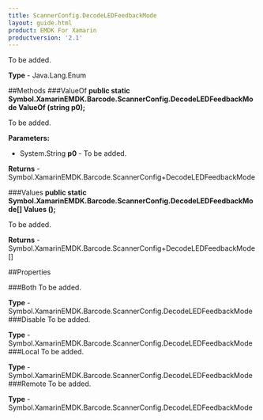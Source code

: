 ```yaml
---
title: ScannerConfig.DecodeLEDFeedbackMode
layout: guide.html 
product: EMDK For Xamarin 
productversion: '2.1' 
---
```

To be added.

**Type** - Java.Lang.Enum

##Methods
###ValueOf
**public static Symbol.XamarinEMDK.Barcode.ScannerConfig.DecodeLEDFeedbackMode ValueOf (string p0);**

To be added.

**Parameters:** 

* System.String **p0** - To be added.

**Returns** - Symbol.XamarinEMDK.Barcode.ScannerConfig+DecodeLEDFeedbackMode

###Values
**public static Symbol.XamarinEMDK.Barcode.ScannerConfig.DecodeLEDFeedbackMode[] Values ();**

To be added.


**Returns** - Symbol.XamarinEMDK.Barcode.ScannerConfig+DecodeLEDFeedbackMode[]

##Properties

###Both
To be added.

**Type** - Symbol.XamarinEMDK.Barcode.ScannerConfig.DecodeLEDFeedbackMode
###Disable
To be added.

**Type** - Symbol.XamarinEMDK.Barcode.ScannerConfig.DecodeLEDFeedbackMode
###Local
To be added.

**Type** - Symbol.XamarinEMDK.Barcode.ScannerConfig.DecodeLEDFeedbackMode
###Remote
To be added.

**Type** - Symbol.XamarinEMDK.Barcode.ScannerConfig.DecodeLEDFeedbackMode


